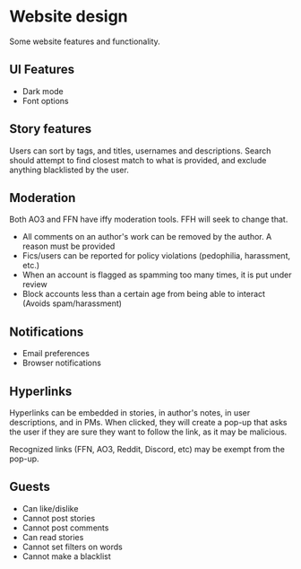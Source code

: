 # Website design

Some website features and functionality.

## UI Features

- Dark mode
- Font options

## Story features

Users can sort by tags, and titles, usernames and descriptions. Search should attempt to find closest match to what is provided, and exclude anything blacklisted by the user.

## Moderation

Both AO3 and FFN have iffy moderation tools. FFH will seek to change that.

- All comments on an author's work can be removed by the author. A reason must be provided
- Fics/users can be reported for policy violations (pedophilia, harassment, etc.)
- When an account is flagged as spamming too many times, it is put under review
- Block accounts less than a certain age from being able to interact (Avoids spam/harassment)

## Notifications

- Email preferences
- Browser notifications

## Hyperlinks

Hyperlinks can be embedded in stories, in author's notes, in user descriptions, and in PMs. When clicked, they will create a pop-up that asks the user if they are sure they want to follow the link, as it may be malicious.

Recognized links (FFN, AO3, Reddit, Discord, etc) may be exempt from the pop-up.

## Guests

- Can like/dislike
- Cannot post stories
- Cannot post comments
- Can read stories
- Cannot set filters on words
- Cannot make a blacklist
